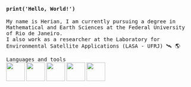 <h4><samp> print('Hello, World!')</samp></h4>
<p><samp>My name is Herian, I am currently pursuing a degree in Mathematical and Earth Sciences at the Federal University of Rio de Janeiro. <br>
I also work as a researcher at the Laboratory for Environmental Satellite Applications (LASA - UFRJ) 🛰️ 🌎</samp>


<p><samp>
  Languages and tools<br></samp>
   <img height = 50 width = 50 src="https://cdn.jsdelivr.net/gh/devicons/devicon/icons/python/python-original.svg" /> 
   <img height = 50 width = 50 src="https://cdn.jsdelivr.net/gh/devicons/devicon/icons/pandas/pandas-original.svg"/>
   <img height = 50 width = 50 src="https://cdn.jsdelivr.net/gh/devicons/devicon@latest/icons/azuresqldatabase/azuresqldatabase-original.svg" />          
   <img height = 50 width = 50 src="https://cdn.jsdelivr.net/gh/devicons/devicon@latest/icons/vscode/vscode-original.svg" />      
   <img height = 50 width = 50 src="https://cdn.jsdelivr.net/gh/devicons/devicon/icons/linux/linux-original.svg" />
   
          


